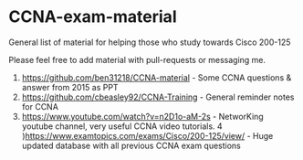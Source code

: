 # CCNA-exam-material
General list of material for helping those who study towards Cisco 200-125

Please feel free to add material with pull-requests or messaging me.

1) https://github.com/ben31218/CCNA-material - Some CCNA questions & answer from 2015 as PPT
2) https://github.com/cbeasley92/CCNA-Training - General reminder notes for CCNA
3) https://www.youtube.com/watch?v=n2D1o-aM-2s - NetworKing youtube channel, very useful CCNA video tutorials.
4 )https://www.examtopics.com/exams/Cisco/200-125/view/ - Huge updated database with all previous CCNA exam questions
